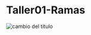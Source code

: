 # Taller01-Ramas
![cambio del titulo](https://github.com/DanielMateoOrellana/Taller01-Ramas/assets/85455212/c6d19c8e-acb0-42cf-826f-e1dc0fa70799)
